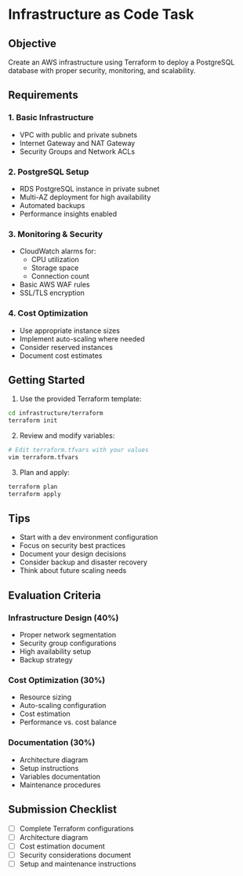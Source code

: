 # Infrastructure as Code Task

## Objective

Create an AWS infrastructure using Terraform to deploy a PostgreSQL database with proper security, monitoring, and scalability.

## Requirements

### 1. Basic Infrastructure

- VPC with public and private subnets
- Internet Gateway and NAT Gateway
- Security Groups and Network ACLs

### 2. PostgreSQL Setup

- RDS PostgreSQL instance in private subnet
- Multi-AZ deployment for high availability
- Automated backups
- Performance insights enabled

### 3. Monitoring & Security

- CloudWatch alarms for:
  - CPU utilization
  - Storage space
  - Connection count
- Basic AWS WAF rules
- SSL/TLS encryption

### 4. Cost Optimization

- Use appropriate instance sizes
- Implement auto-scaling where needed
- Consider reserved instances
- Document cost estimates

## Getting Started

1. Use the provided Terraform template:

```bash
cd infrastructure/terraform
terraform init
```

2. Review and modify variables:

```bash
# Edit terraform.tfvars with your values
vim terraform.tfvars
```

3. Plan and apply:

```bash
terraform plan
terraform apply
```

## Tips

- Start with a dev environment configuration
- Focus on security best practices
- Document your design decisions
- Consider backup and disaster recovery
- Think about future scaling needs

## Evaluation Criteria

### Infrastructure Design (40%)

- Proper network segmentation
- Security group configurations
- High availability setup
- Backup strategy

### Cost Optimization (30%)

- Resource sizing
- Auto-scaling configuration
- Cost estimation
- Performance vs. cost balance

### Documentation (30%)

- Architecture diagram
- Setup instructions
- Variables documentation
- Maintenance procedures

## Submission Checklist

- [ ] Complete Terraform configurations
- [ ] Architecture diagram
- [ ] Cost estimation document
- [ ] Security considerations document
- [ ] Setup and maintenance instructions
